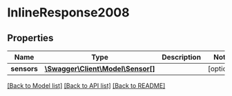 # InlineResponse2008

## Properties
Name | Type | Description | Notes
------------ | ------------- | ------------- | -------------
**sensors** | [**\Swagger\Client\Model\Sensor[]**](Sensor.md) |  | [optional] 

[[Back to Model list]](../README.md#documentation-for-models) [[Back to API list]](../README.md#documentation-for-api-endpoints) [[Back to README]](../README.md)


